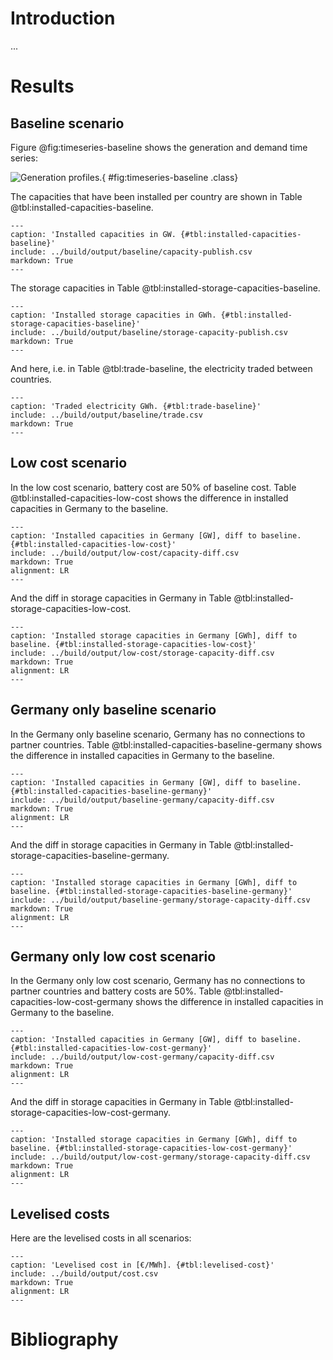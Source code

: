 # Introduction

...

# Results

## Baseline scenario

Figure @fig:timeseries-baseline shows the generation and demand time series:

![Generation profiles.](../build/output/baseline/plot.png){ #fig:timeseries-baseline .class}

The capacities that have been installed per country are shown in Table @tbl:installed-capacities-baseline.

```table
---
caption: 'Installed capacities in GW. {#tbl:installed-capacities-baseline}'
include: ../build/output/baseline/capacity-publish.csv
markdown: True
---
```

The storage capacities in Table @tbl:installed-storage-capacities-baseline.

```table
---
caption: 'Installed storage capacities in GWh. {#tbl:installed-storage-capacities-baseline}'
include: ../build/output/baseline/storage-capacity-publish.csv
markdown: True
---
```

And here, i.e. in Table @tbl:trade-baseline, the electricity traded between countries.

```table
---
caption: 'Traded electricity GWh. {#tbl:trade-baseline}'
include: ../build/output/baseline/trade.csv
markdown: True
---
```

## Low cost scenario

In the low cost scenario, battery cost are 50% of baseline cost. Table @tbl:installed-capacities-low-cost shows the difference in installed capacities in Germany to the baseline.

```table
---
caption: 'Installed capacities in Germany [GW], diff to baseline. {#tbl:installed-capacities-low-cost}'
include: ../build/output/low-cost/capacity-diff.csv
markdown: True
alignment: LR
---
```

And the diff in storage capacities in Germany in Table @tbl:installed-storage-capacities-low-cost.

```table
---
caption: 'Installed storage capacities in Germany [GWh], diff to baseline. {#tbl:installed-storage-capacities-low-cost}'
include: ../build/output/low-cost/storage-capacity-diff.csv
markdown: True
alignment: LR
---
```

## Germany only baseline scenario

In the Germany only baseline scenario, Germany has no connections to partner countries. Table @tbl:installed-capacities-baseline-germany shows the difference in installed capacities in Germany to the baseline.

```table
---
caption: 'Installed capacities in Germany [GW], diff to baseline. {#tbl:installed-capacities-baseline-germany}'
include: ../build/output/baseline-germany/capacity-diff.csv
markdown: True
alignment: LR
---
```

And the diff in storage capacities in Germany in Table @tbl:installed-storage-capacities-baseline-germany.

```table
---
caption: 'Installed storage capacities in Germany [GWh], diff to baseline. {#tbl:installed-storage-capacities-baseline-germany}'
include: ../build/output/baseline-germany/storage-capacity-diff.csv
markdown: True
alignment: LR
---
```

## Germany only low cost scenario

In the Germany only low cost scenario, Germany has no connections to partner countries and battery costs are 50%. Table @tbl:installed-capacities-low-cost-germany shows the difference in installed capacities in Germany to the baseline.

```table
---
caption: 'Installed capacities in Germany [GW], diff to baseline. {#tbl:installed-capacities-low-cost-germany}'
include: ../build/output/low-cost-germany/capacity-diff.csv
markdown: True
alignment: LR
---
```

And the diff in storage capacities in Germany in Table @tbl:installed-storage-capacities-low-cost-germany.

```table
---
caption: 'Installed storage capacities in Germany [GWh], diff to baseline. {#tbl:installed-storage-capacities-low-cost-germany}'
include: ../build/output/low-cost-germany/storage-capacity-diff.csv
markdown: True
alignment: LR
---
```


## Levelised costs

Here are the levelised costs in all scenarios:

```table
---
caption: 'Levelised cost in [€/MWh]. {#tbl:levelised-cost}'
include: ../build/output/cost.csv
markdown: True
alignment: LR
---
```

# Bibliography
